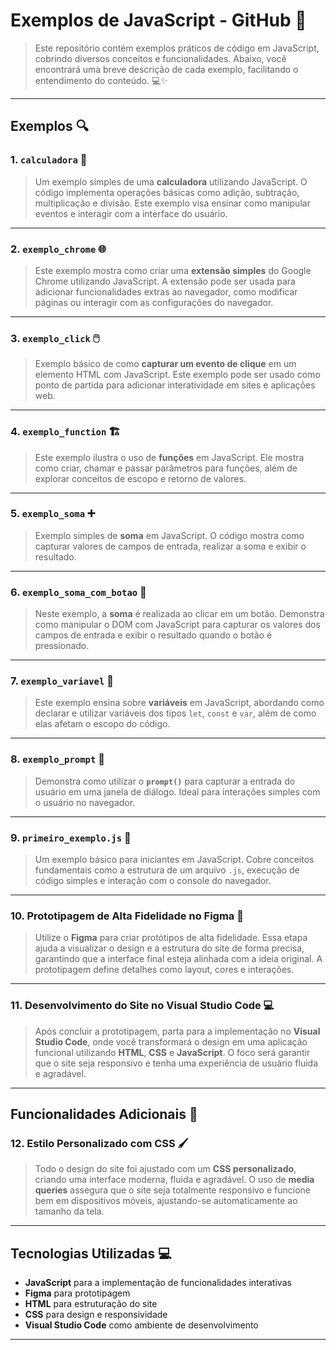 # Exemplos de JavaScript - GitHub 🚀

> Este repositório contém exemplos práticos de código em JavaScript, cobrindo diversos conceitos e funcionalidades. Abaixo, você encontrará uma breve descrição de cada exemplo, facilitando o entendimento do conteúdo. 💻✨

---

## Exemplos 🔍

### 1. `calculadora` 🧮

> Um exemplo simples de uma **calculadora** utilizando JavaScript. O código implementa operações básicas como adição, subtração, multiplicação e divisão. Este exemplo visa ensinar como manipular eventos e interagir com a interface do usuário.

---

### 2. `exemplo_chrome` 🌐

> Este exemplo mostra como criar uma **extensão simples** do Google Chrome utilizando JavaScript. A extensão pode ser usada para adicionar funcionalidades extras ao navegador, como modificar páginas ou interagir com as configurações do navegador.

---

### 3. `exemplo_click` 🖱️

> Exemplo básico de como **capturar um evento de clique** em um elemento HTML com JavaScript. Este exemplo pode ser usado como ponto de partida para adicionar interatividade em sites e aplicações web.

---

### 4. `exemplo_function` 🏗️

> Este exemplo ilustra o uso de **funções** em JavaScript. Ele mostra como criar, chamar e passar parâmetros para funções, além de explorar conceitos de escopo e retorno de valores.

---

### 5. `exemplo_soma` ➕

> Exemplo simples de **soma** em JavaScript. O código mostra como capturar valores de campos de entrada, realizar a soma e exibir o resultado.

---

### 6. `exemplo_soma_com_botao` 🔘

> Neste exemplo, a **soma** é realizada ao clicar em um botão. Demonstra como manipular o DOM com JavaScript para capturar os valores dos campos de entrada e exibir o resultado quando o botão é pressionado.

---

### 7. `exemplo_variavel` 🔑

> Este exemplo ensina sobre **variáveis** em JavaScript, abordando como declarar e utilizar variáveis dos tipos `let`, `const` e `var`, além de como elas afetam o escopo do código.

---

### 8. `exemplo_prompt` 💬

> Demonstra como utilizar o **`prompt()`** para capturar a entrada do usuário em uma janela de diálogo. Ideal para interações simples com o usuário no navegador.

---

### 9. `primeiro_exemplo.js` 🎉

> Um exemplo básico para iniciantes em JavaScript. Cobre conceitos fundamentais como a estrutura de um arquivo `.js`, execução de código simples e interação com o console do navegador.

---

### 10. Prototipagem de Alta Fidelidade no Figma 🎨

> Utilize o **Figma** para criar protótipos de alta fidelidade. Essa etapa ajuda a visualizar o design e a estrutura do site de forma precisa, garantindo que a interface final esteja alinhada com a ideia original. A prototipagem define detalhes como layout, cores e interações.

---

### 11. Desenvolvimento do Site no Visual Studio Code 💻

> Após concluir a prototipagem, parta para a implementação no **Visual Studio Code**, onde você transformará o design em uma aplicação funcional utilizando **HTML**, **CSS** e **JavaScript**. O foco será garantir que o site seja responsivo e tenha uma experiência de usuário fluida e agradável.

---

## Funcionalidades Adicionais 🔧

### 12. Estilo Personalizado com CSS 🖌️

> Todo o design do site foi ajustado com um **CSS personalizado**, criando uma interface moderna, fluida e agradável. O uso de **media queries** assegura que o site seja totalmente responsivo e funcione bem em dispositivos móveis, ajustando-se automaticamente ao tamanho da tela.

---

## Tecnologias Utilizadas 💻

- **JavaScript** para a implementação de funcionalidades interativas
- **Figma** para prototipagem
- **HTML** para estruturação do site
- **CSS** para design e responsividade
- **Visual Studio Code** como ambiente de desenvolvimento

---
